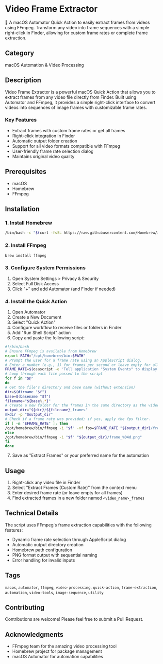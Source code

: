 # Video Frame Extractor

🎥 A macOS Automator Quick Action to easily extract frames from videos using FFmpeg. Transform any video into frame sequences with a simple right-click in Finder, allowing for custom frame rates or complete frame extraction.

## Category
macOS Automation & Video Processing

## Description
Video Frame Extractor is a powerful macOS Quick Action that allows you to extract frames from any video file directly from Finder. Built using Automator and FFmpeg, it provides a simple right-click interface to convert videos into sequences of image frames with customizable frame rates.

### Key Features
- Extract frames with custom frame rates or get all frames
- Right-click integration in Finder
- Automatic output folder creation
- Support for all video formats compatible with FFmpeg
- User-friendly frame rate selection dialog
- Maintains original video quality

## Prerequisites
- macOS
- Homebrew
- FFmpeg

## Installation

### 1. Install Homebrew
```bash
/bin/bash -c "$(curl -fsSL https://raw.githubusercontent.com/Homebrew/install/HEAD/install.sh)"
```

### 2. Install FFmpeg
```bash
brew install ffmpeg
```

### 3. Configure System Permissions
1. Open System Settings > Privacy & Security
2. Select Full Disk Access
3. Click "+" and add Automator (and Finder if needed)

### 4. Install the Quick Action
1. Open Automator
2. Create a New Document
3. Select "Quick Action"
4. Configure workflow to receive files or folders in Finder
5. Add "Run Shell Script" action
6. Copy and paste the following script:

```bash
#!/bin/bash
# Ensure FFmpeg is available from Homebrew
export PATH="/opt/homebrew/bin:$PATH"
# Prompt the user for a frame rate using an AppleScript dialog.
# Enter a number (e.g., 1) for frames per second or leave empty for all frames.
FRAME_RATE=$(osascript -e 'Tell application "System Events" to display dialog "Enter desired frame rate (leave empty for all frames):" default answer ""' -e 'text returned of result' 2>/dev/null)
# Loop through each file passed to the script
for f in "$@"
do
# Get the file's directory and base name (without extension)
dir=$(dirname "$f")
base=$(basename "$f")
filename="${base%.*}"
# Create a new folder for the frames in the same directory as the video
output_dir="${dir}/${filename}_frames"
mkdir -p "$output_dir"
# Check if a frame rate was provided; if yes, apply the fps filter.
if [ -n "$FRAME_RATE" ]; then
/opt/homebrew/bin/ffmpeg -i "$f" -vf fps=$FRAME_RATE "${output_dir}/frame_%04d.png"
else
/opt/homebrew/bin/ffmpeg -i "$f" "${output_dir}/frame_%04d.png"
fi
done
```

7. Save as "Extract Frames" or your preferred name for the automation

## Usage
1. Right-click any video file in Finder
2. Select "Extract Frames (Custom Rate)" from the context menu
3. Enter desired frame rate (or leave empty for all frames)
4. Find extracted frames in a new folder named `<video_name>_frames`

## Technical Details
The script uses FFmpeg's frame extraction capabilities with the following features:
- Dynamic frame rate selection through AppleScript dialog
- Automatic output directory creation
- Homebrew path configuration
- PNG format output with sequential naming
- Error handling for invalid inputs

## Tags
`macos`, `automator`, `ffmpeg`, `video-processing`, `quick-action`, `frame-extraction`, `automation`, `video-tools`, `image-sequence`, `utility`

## Contributing
Contributions are welcome! Please feel free to submit a Pull Request.

## Acknowledgments
- FFmpeg team for the amazing video processing tool
- Homebrew project for package management
- macOS Automator for automation capabilities